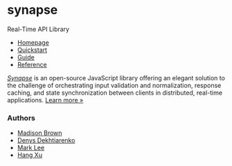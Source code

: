 # synapse

Real-Time API Library

- [Homepage](https://synapsejs.org)
- [Quickstart](https://synapsejs.org/quickstart/installation/)
- [Guide](https://synapsejs.org/guide/overview/)
- [Reference](https://synapsejs.org/reference/modules/synapse/)

[_Synapse_](https://synapsejs.org) is an open-source JavaScript library offering an elegant solution to the challenge of orchestrating input validation and normalization, response caching, and state synchronization between clients in distributed, real-time applications. [Learn more »](https://synapsejs.org/quickstart/installation/)

### Authors

- [Madison Brown](https://github.com/madisonbrown)
- [Denys Dekhtiarenko](https://github.com/denskarlet)  
- [Mark Lee](https://github.com/markcmlee)
- [Hang Xu](https://github.com/nplaner)
